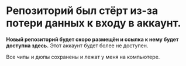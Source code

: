 # Репозиторий был стёрт из-за потери данных к входу в аккаунт.
**Новый репозиторий будет скоро размещён и ссылка к нему будет доступна здесь.**
Этот аккаунт будет более не доступен.

Все чипы и дюпы сохранены и лежат у меня на компьютере.